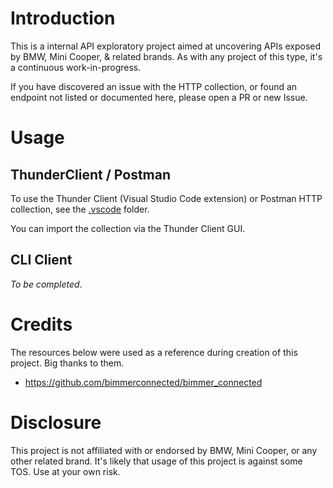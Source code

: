 # Introduction

This is a internal API exploratory project aimed at uncovering APIs exposed by BMW, Mini Cooper, & related brands.
As with any project of this type, it's a continuous work-in-progress.

If you have discovered an issue with the HTTP collection, or found an endpoint not listed or documented here, please open a PR or new Issue.

# Usage

## ThunderClient / Postman

To use the Thunder Client (Visual Studio Code extension) or Postman HTTP collection, see the [.vscode](/.vscode/thunder-tests) folder.

You can import the collection via the Thunder Client GUI.

## CLI Client

*To be completed*.

# Credits

The resources below were used as a reference during creation of this project. Big thanks to them.

- <https://github.com/bimmerconnected/bimmer_connected>

# Disclosure

This project is not affiliated with or endorsed by BMW, Mini Cooper, or any other related brand. It's likely that usage of this project is against some TOS. Use at your own risk.
